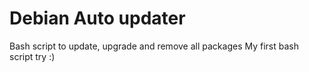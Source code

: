 # Debian Auto updater

Bash script to update, upgrade and remove all packages
My first bash script try :)
